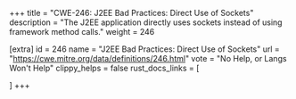 +++
title = "CWE-246: J2EE Bad Practices: Direct Use of Sockets"
description	= "The J2EE application directly uses sockets instead of using framework method calls."
weight = 246

[extra]
id = 246
name = "J2EE Bad Practices: Direct Use of Sockets"
url = "https://cwe.mitre.org/data/definitions/246.html"
vote = "No Help, or Langs Won't Help"
clippy_helps = false
rust_docs_links = [
	
]
+++


